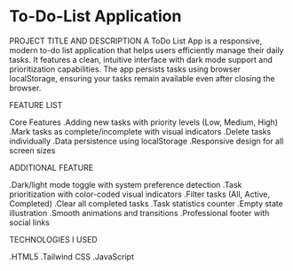 # To-Do-List Application
PROJECT TITLE AND DESCRIPTION
  A ToDo List App is a responsive, modern to-do list application that helps users efficiently manage their daily tasks. It features a clean, intuitive interface with dark mode support and prioritization capabilities. The app persists tasks using browser localStorage, ensuring your tasks remain available even after closing the browser.
  
FEATURE LIST

Core Features
.Adding new tasks with priority levels (Low, Medium, High)
.Mark tasks as complete/incomplete with visual indicators
.Delete tasks individually
.Data persistence using localStorage
.Responsive design for all screen sizes

ADDITIONAL FEATURE

.Dark/light mode toggle with system preference detection
.Task prioritization with color-coded visual indicators
.Filter tasks (All, Active, Completed)
.Clear all completed tasks
.Task statistics counter
.Empty state illustration
.Smooth animations and transitions
.Professional footer with social links

TECHNOLOGIES I USED

.HTML5
.Tailwind CSS
.JavaScript
